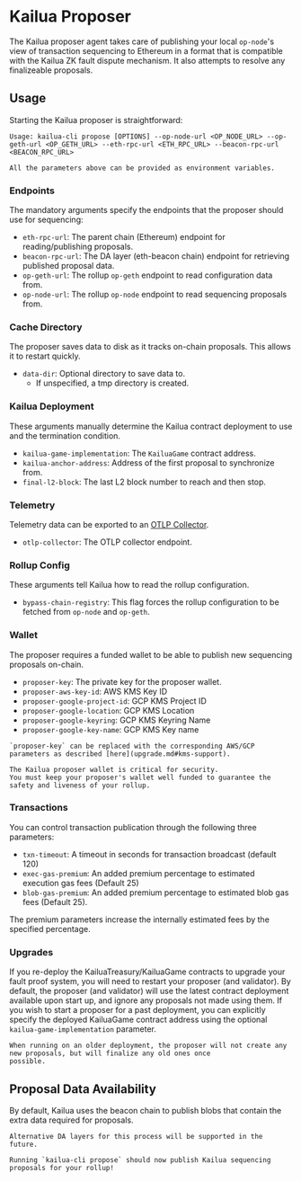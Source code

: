 # Kailua Proposer

The Kailua proposer agent takes care of publishing your local `op-node`'s view of transaction sequencing to Ethereum in
a format that is compatible with the Kailua ZK fault dispute mechanism.
It also attempts to resolve any finalizeable proposals.

## Usage

Starting the Kailua proposer is straightforward:
```shell
Usage: kailua-cli propose [OPTIONS] --op-node-url <OP_NODE_URL> --op-geth-url <OP_GETH_URL> --eth-rpc-url <ETH_RPC_URL> --beacon-rpc-url <BEACON_RPC_URL>
```

```admonish tip
All the parameters above can be provided as environment variables.
```

### Endpoints
The mandatory arguments specify the endpoints that the proposer should use for sequencing:
* `eth-rpc-url`: The parent chain (Ethereum) endpoint for reading/publishing proposals.
* `beacon-rpc-url`: The DA layer (eth-beacon chain) endpoint for retrieving published proposal data.
* `op-geth-url`: The rollup `op-geth` endpoint to read configuration data from.
* `op-node-url`: The rollup `op-node` endpoint to read sequencing proposals from.

### Cache Directory
The proposer saves data to disk as it tracks on-chain proposals.
This allows it to restart quickly.
* `data-dir`: Optional directory to save data to.
  * If unspecified, a tmp directory is created.

### Kailua Deployment
These arguments manually determine the Kailua contract deployment to use and the termination condition.
* `kailua-game-implementation`: The `KailuaGame` contract address.
* `kailua-anchor-address`: Address of the first proposal to synchronize from.
* `final-l2-block`: The last L2 block number to reach and then stop.

### Telemetry
Telemetry data can be exported to an [OTLP Collector](https://opentelemetry.io/docs/collector/).
* `otlp-collector`: The OTLP collector endpoint.

### Rollup Config
These arguments tell Kailua how to read the rollup configuration.
* `bypass-chain-registry`: This flag forces the rollup configuration to be fetched from `op-node` and `op-geth`.

### Wallet
The proposer requires a funded wallet to be able to publish new sequencing proposals on-chain.
* `proposer-key`: The private key for the proposer wallet.
* `proposer-aws-key-id`: AWS KMS Key ID
* `proposer-google-project-id`: GCP KMS Project ID
* `proposer-google-location`: GCP KMS Location
* `proposer-google-keyring`: GCP KMS Keyring Name
* `proposer-google-key-name`: GCP KMS Key name

```admonish tip
`proposer-key` can be replaced with the corresponding AWS/GCP parameters as described [here](upgrade.md#kms-support).
```

```admonish danger
The Kailua proposer wallet is critical for security.
You must keep your proposer's wallet well funded to guarantee the safety and liveness of your rollup.
```

### Transactions
You can control transaction publication through the following three parameters:
* `txn-timeout`: A timeout in seconds for transaction broadcast (default 120)
* `exec-gas-premium`: An added premium percentage to estimated execution gas fees (Default 25)
* `blob-gas-premium`: An added premium percentage to estimated blob gas fees (Default 25).

The premium parameters increase the internally estimated fees by the specified percentage.

### Upgrades
If you re-deploy the KailuaTreasury/KailuaGame contracts to upgrade your fault proof system, you will need to restart
your proposer (and validator).
By default, the proposer (and validator) will use the latest contract deployment available upon start up, and ignore any
proposals not made using them.
If you wish to start a proposer for a past deployment, you can explicitly specify the deployed KailuaGame contract
address using the optional `kailua-game-implementation` parameter.
```admonish note
When running on an older deployment, the proposer will not create any new proposals, but will finalize any old ones once
possible.
```

## Proposal Data Availability

By default, Kailua uses the beacon chain to publish blobs that contain the extra data required for proposals.

```admonish info
Alternative DA layers for this process will be supported in the future.
```

```admonish success
Running `kailua-cli propose` should now publish Kailua sequencing proposals for your rollup!
```
